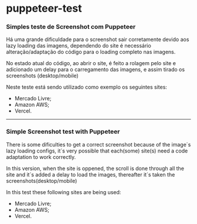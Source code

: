 # puppeteer-test
### Simples teste de Screenshot com Puppeteer

<p>Há uma grande dificuldade para o screenshot sair corretamente devido aos lazy loading das imagens, dependendo do site é necessário alteração/adaptação do código para o loading completo nas imagens.<p>
<p>No estado atual do código, ao abrir o site, é feito a rolagem pelo site e adicionado um delay para o carregamento das imagens, e assim tirado os screenshots (desktop/mobile)<p>

<p>Neste teste está sendo utilizado como exemplo os seguintes sites:<p>
<ul>
<li>Mercado Livre;</li>
<li>Amazon AWS;</li>
<li>Vercel.</li>
</ul>

<hr>

### Simple Screenshot test with Puppeteer
<p> There is some dificulties to get a correct screenshot because of the image´s lazy loading configs, it´s very possible that each(some) site(s) need a code adaptation to work correctly.
<p> In this version, when the site is oppened, the scroll is done through all the site and it´s added a delay to load the images, thereafter it´s taken the screenshots(desktop/mobile)</p>

<p>In this test these following sites are being used:</p>
<ul>
<li>Mercado Livre;</li>
<li>Amazon AWS;</li>
<li>Vercel.</li>
</ul>


